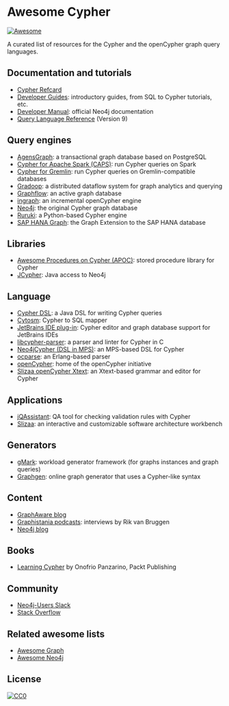 # Awesome Cypher

[![Awesome](https://awesome.re/badge.svg)](https://awesome.re)

A curated list of resources for the Cypher and the openCypher graph query languages.

## Documentation and tutorials

* [Cypher Refcard](https://neo4j.com/docs/cypher-refcard/current/)
* [Developer Guides](https://neo4j.com/developer/cypher/): introductory guides, from SQL to Cypher tutorials, etc.
* [Developer Manual](https://neo4j.com/docs/developer-manual/current/cypher/): official Neo4j documentation
* [Query Language Reference](https://s3.amazonaws.com/artifacts.opencypher.org/openCypher9.pdf) (Version 9)

## Query engines

* [AgensGraph](https://github.com/bitnine-oss/agensgraph): a transactional graph database based on PostgreSQL
* [Cypher for Apache Spark (CAPS)](https://github.com/opencypher/cypher-for-apache-spark): run Cypher queries on Spark
* [Cypher for Gremlin](https://github.com/opencypher/cypher-for-gremlin): run Cypher queries on Gremlin-compatible databases
* [Gradoop](https://github.com/dbs-leipzig/gradoop): a distributed dataflow system for graph analytics and querying
* [Graphflow](https://github.com/graphflow/graphflow): an active graph database
* [ingraph](https://github.com/FTSRG/ingraph): an incremental openCypher engine
* [Neo4j](https://github.com/neo4j/neo4j): the original Cypher graph database
* [Ruruki](https://github.com/optiver/ruruki): a Python-based Cypher engine
* [SAP HANA Graph](https://help.sap.com/viewer/f381aa9c4b99457fb3c6b53a2fd29c02/2.0.02/en-US): the Graph Extension to the SAP HANA database

## Libraries

* [Awesome Procedures on Cypher (APOC)](https://github.com/neo4j-contrib/neo4j-apoc-procedures): stored procedure library for Cypher
* [JCypher](https://github.com/Wolfgang-Schuetzelhofer/jcypher): Java access to Neo4j

## Language

* [Cypher DSL](https://github.com/neo4j-contrib/cypher-dsl): a Java DSL for writing Cypher queries
* [Cytosm](https://github.com/cytosm/cytosm): Cypher to SQL mapper
* [JetBrains IDE plug-in](https://github.com/neueda/jetbrains-plugin-graph-database-support/): Cypher editor and graph database support for JetBrains IDEs
* [libcypher-parser](https://github.com/cleishm/libcypher-parser): a parser and linter for Cypher in C
* [Neo4jCypher (DSL in MPS)](https://github.com/corlab/Neo4jCypher): an MPS-based DSL for Cypher
* [ocparse](https://github.com/walter-weinmann/ocparse): an Erlang-based parser
* [openCypher](http://www.opencypher.org/): home of the openCypher initiative
* [Slizaa openCypher Xtext](https://github.com/slizaa/slizaa-opencypher-xtext): an Xtext-based grammar and editor for Cypher

## Applications

* [jQAssistant](https://jqassistant.org/): QA tool for checking validation rules with Cypher
* [Slizaa](https://github.com/slizaa/slizaa): an interactive and customizable software architecture workbench

## Generators

* [gMark](https://github.com/graphMark/gmark): workload generator framework (for graphs instances and graph queries)
* [Graphgen](http://graphgen.graphaware.com/): online graph generator that uses a Cypher-like syntax

## Content

* [GraphAware blog](https://graphaware.com/blog/cypher/)
* [Graphistania podcasts](http://blog.bruggen.com/search/label/cypher): interviews by Rik van Bruggen
* [Neo4j blog](https://neo4j.com/tag/cypher/)

## Books

* [Learning Cypher](https://neo4j.com/books/learning-cypher/) by Onofrio Panzarino, Packt Publishing

## Community

* [Neo4j-Users Slack](https://neo4j.com/developer/slack/)
* [Stack Overflow](https://stackoverflow.com/questions/tagged/cypher)

## Related awesome lists

* [Awesome Graph](https://github.com/jbmusso/awesome-graph)
* [Awesome Neo4j](https://github.com/neueda/awesome-neo4j)

## License

[![CC0](http://mirrors.creativecommons.org/presskit/buttons/88x31/svg/cc-zero.svg)](https://creativecommons.org/publicdomain/zero/1.0/)
